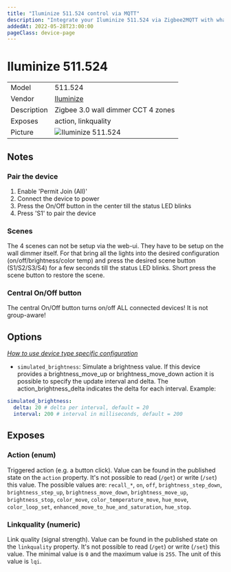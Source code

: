 ```yaml
---
title: "Iluminize 511.524 control via MQTT"
description: "Integrate your Iluminize 511.524 via Zigbee2MQTT with whatever smart home infrastructure you are using without the vendor's bridge or gateway."
addedAt: 2022-05-28T23:00:00
pageClass: device-page
---
```


<!-- !!!! -->
<!-- ATTENTION: This file is auto-generated through docgen! -->
<!-- You can only edit the "Notes"-Section between the two comment lines "Notes BEGIN" and "Notes END". -->
<!-- Do not use h1 or h2 heading within "## Notes"-Section. -->
<!-- !!!! -->

# Iluminize 511.524

|     |     |
|-----|-----|
| Model | 511.524  |
| Vendor  | [Iluminize](/supported-devices/#v=Iluminize)  |
| Description | Zigbee 3.0 wall dimmer CCT 4 zones |
| Exposes | action, linkquality |
| Picture | ![Iluminize 511.524](https://www.zigbee2mqtt.io/images/devices/511.524.png) |


<!-- Notes BEGIN: You can edit here. Add "## Notes" headline if not already present. -->
## Notes

### Pair the device

1. Enable 'Permit Join (All)'
2. Connect the device to power
3. Press the On/Off button in the center till the status LED blinks
4. Press 'S1' to pair the device

### Scenes

The 4 scenes can not be setup via the web-ui. They have to be setup on the wall dimmer itself.
For that bring all the lights into the desired configuration (on/off/brightness/color temp) and press the desired scene button (S1/S2/S3/S4) for a few seconds till the status LED blinks.
Short press the scene button to restore the scene.

### Central On/Off button

The central On/Off button turns on/off ALL connected devices! It is not group-aware!
<!-- Notes END: Do not edit below this line -->



## Options
*[How to use device type specific configuration](../guide/configuration/devices-groups.md#specific-device-options)*

* `simulated_brightness`: Simulate a brightness value. If this device provides a brightness_move_up or brightness_move_down action it is possible to specify the update interval and delta. The action_brightness_delta indicates the delta for each interval. Example:
```yaml
simulated_brightness:
  delta: 20 # delta per interval, default = 20
  interval: 200 # interval in milliseconds, default = 200
```


## Exposes

### Action (enum)
Triggered action (e.g. a button click).
Value can be found in the published state on the `action` property.
It's not possible to read (`/get`) or write (`/set`) this value.
The possible values are: `recall_*`, `on`, `off`, `brightness_step_down`, `brightness_step_up`, `brightness_move_down`, `brightness_move_up`, `brightness_stop`, `color_move`, `color_temperature_move`, `hue_move`, `color_loop_set`, `enhanced_move_to_hue_and_saturation`, `hue_stop`.

### Linkquality (numeric)
Link quality (signal strength).
Value can be found in the published state on the `linkquality` property.
It's not possible to read (`/get`) or write (`/set`) this value.
The minimal value is `0` and the maximum value is `255`.
The unit of this value is `lqi`.

